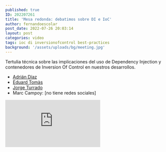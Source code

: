 ```yaml
---
published: true
ID: 202207261
title: 'Mesa redonda: debatimos sobre DI e IoC'
author: fernandoescolar
post_date: 2022-07-26 20:03:14
layout: post
categories: video
tags: ioc di inversionofcontrol best-practices
background: '/assets/uploads/bg/meeting.jpg'
---
```

Tertulia técnica sobre las implicaciones del uso de Dependency Injection y contenedores de Inversion Of Control en nuestros desarrollos.<!--break-->

- [Adrián Díaz](https://twitter.com/AdrianDiaz81)
- [Eduard Tomàs](https://twitter.com/eiximenis)
- [Jorge Turrado](https://twitter.com/JorgeTurrado)
- Marc Campoy: [no tiene redes sociales]

<iframe class="youtube" src="https://www.youtube.com/embed/gO7cz6-yI-0" frameborder="0" allow="accelerometer; autoplay; encrypted-media; gyroscope; picture-in-picture" allowfullscreen></iframe>

